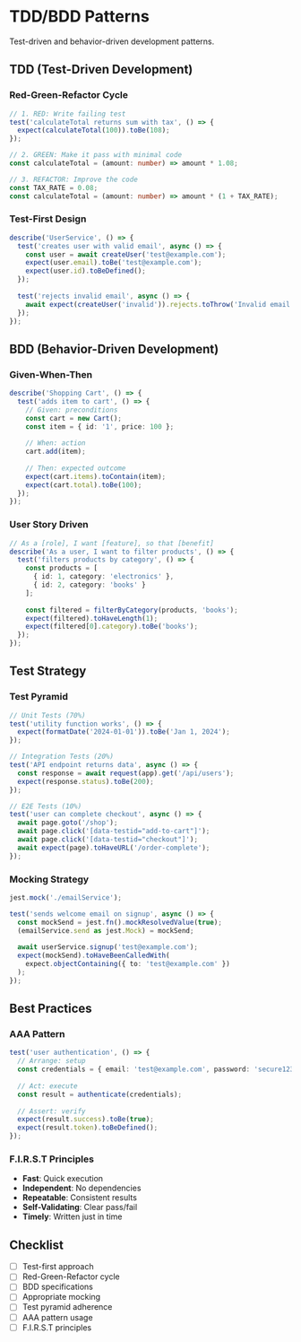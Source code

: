 # TDD/BDD Patterns

Test-driven and behavior-driven development patterns.

## TDD (Test-Driven Development)

### Red-Green-Refactor Cycle
```typescript
// 1. RED: Write failing test
test('calculateTotal returns sum with tax', () => {
  expect(calculateTotal(100)).toBe(108);
});

// 2. GREEN: Make it pass with minimal code
const calculateTotal = (amount: number) => amount * 1.08;

// 3. REFACTOR: Improve the code
const TAX_RATE = 0.08;
const calculateTotal = (amount: number) => amount * (1 + TAX_RATE);
```

### Test-First Design
```typescript
describe('UserService', () => {
  test('creates user with valid email', async () => {
    const user = await createUser('test@example.com');
    expect(user.email).toBe('test@example.com');
    expect(user.id).toBeDefined();
  });
  
  test('rejects invalid email', async () => {
    await expect(createUser('invalid')).rejects.toThrow('Invalid email');
  });
});
```

## BDD (Behavior-Driven Development)

### Given-When-Then
```typescript
describe('Shopping Cart', () => {
  test('adds item to cart', () => {
    // Given: preconditions
    const cart = new Cart();
    const item = { id: '1', price: 100 };
    
    // When: action
    cart.add(item);
    
    // Then: expected outcome
    expect(cart.items).toContain(item);
    expect(cart.total).toBe(100);
  });
});
```

### User Story Driven
```typescript
// As a [role], I want [feature], so that [benefit]
describe('As a user, I want to filter products', () => {
  test('filters products by category', () => {
    const products = [
      { id: 1, category: 'electronics' },
      { id: 2, category: 'books' }
    ];
    
    const filtered = filterByCategory(products, 'books');
    expect(filtered).toHaveLength(1);
    expect(filtered[0].category).toBe('books');
  });
});
```

## Test Strategy

### Test Pyramid
```typescript
// Unit Tests (70%)
test('utility function works', () => {
  expect(formatDate('2024-01-01')).toBe('Jan 1, 2024');
});

// Integration Tests (20%)
test('API endpoint returns data', async () => {
  const response = await request(app).get('/api/users');
  expect(response.status).toBe(200);
});

// E2E Tests (10%)
test('user can complete checkout', async () => {
  await page.goto('/shop');
  await page.click('[data-testid="add-to-cart"]');
  await page.click('[data-testid="checkout"]');
  await expect(page).toHaveURL('/order-complete');
});
```

### Mocking Strategy
```typescript
jest.mock('./emailService');

test('sends welcome email on signup', async () => {
  const mockSend = jest.fn().mockResolvedValue(true);
  (emailService.send as jest.Mock) = mockSend;
  
  await userService.signup('test@example.com');
  expect(mockSend).toHaveBeenCalledWith(
    expect.objectContaining({ to: 'test@example.com' })
  );
});
```

## Best Practices

### AAA Pattern
```typescript
test('user authentication', () => {
  // Arrange: setup
  const credentials = { email: 'test@example.com', password: 'secure123' };
  
  // Act: execute
  const result = authenticate(credentials);
  
  // Assert: verify
  expect(result.success).toBe(true);
  expect(result.token).toBeDefined();
});
```

### F.I.R.S.T Principles
- **Fast**: Quick execution
- **Independent**: No dependencies
- **Repeatable**: Consistent results
- **Self-Validating**: Clear pass/fail
- **Timely**: Written just in time

## Checklist
- [ ] Test-first approach
- [ ] Red-Green-Refactor cycle
- [ ] BDD specifications
- [ ] Appropriate mocking
- [ ] Test pyramid adherence
- [ ] AAA pattern usage
- [ ] F.I.R.S.T principles